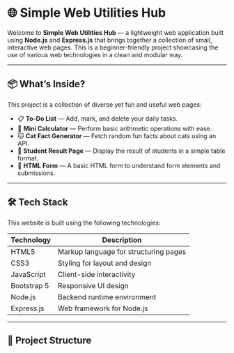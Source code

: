 # 🌐 Simple Web Utilities Hub

Welcome to **Simple Web Utilities Hub** — a lightweight web application built using **Node.js** and **Express.js** that brings together a collection of small, interactive web pages. This is a beginner-friendly project showcasing the use of various web technologies in a clean and modular way.

---

## 📦 What’s Inside?

This project is a collection of diverse yet fun and useful web pages:

- 📋 **To-Do List** — Add, mark, and delete your daily tasks.
- 🧮 **Mini Calculator** — Perform basic arithmetic operations with ease.
- 🐱 **Cat Fact Generator** — Fetch random fun facts about cats using an API.
- 🧾 **Student Result Page** — Display the result of students in a simple table format.
- 📝 **HTML Form** — A basic HTML form to understand form elements and submissions.

---

## 🛠️ Tech Stack

This website is built using the following technologies:

| Technology     | Description                          |
|----------------|--------------------------------------|
| HTML5          | Markup language for structuring pages |
| CSS3           | Styling for layout and design         |
| JavaScript     | Client-side interactivity             |
| Bootstrap 5    | Responsive UI design                  |
| Node.js        | Backend runtime environment           |
| Express.js     | Web framework for Node.js             |

---

## 📁 Project Structure

